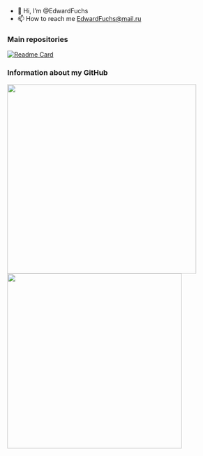 - 👋 Hi, I’m @EdwardFuchs
- 📫 How to reach me EdwardFuchs@mail.ru



### Main repositories
[![Readme Card](https://github-readme-stats.vercel.app/api/pin/?username=EdwardFuchs&repo=MeguminExplosionCore&theme=github_dark)](https://github.com/EdwardFuchs/MeguminExplosionCore)
### Information about my GitHub
<p>
  <img src="https://github-readme-stats.vercel.app/api?username=EdwardFuchs&show_icons=true&theme=github_dark&count_private=true&hide=contribs,prs" width="433px" />
  <img src="https://github-readme-stats.vercel.app/api/top-langs/?username=EdwardFuchs&hide=javascript,html,css&theme=github_dark&layout=compact" width="400px" />
</p>

